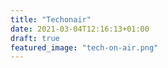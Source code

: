 ```yaml
---
title: "Techonair"
date: 2021-03-04T12:16:13+01:00
draft: true
featured_image: "tech-on-air.png"
---
```


